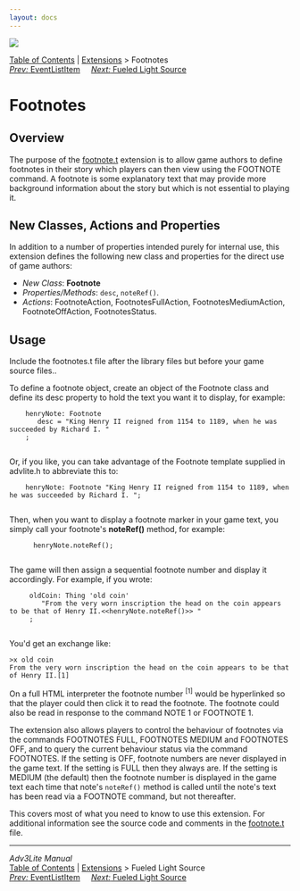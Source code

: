 ```yaml
---
layout: docs
---
```



<img src="../../docs/manual/topbar.jpg" data-border="0" />





<a href="../../docs/manual/toc.html" class="nav">Table of Contents</a> \|
<a href="../../docs/manual/extensions.html" class="nav">Extensions</a> \>
Footnotes  
<span class="navnp"><a href="eventlistitem.html" class="nav"><em>Prev:</em>
EventListItem</a>    
<a href="fueled.html" class="nav"><em>Next:</em> Fueled Light Source</a>
    </span>





# Footnotes

## Overview

The purpose of the [footnote.t](../footnote.t) extension is to allow
game authors to define footnotes in their story which players can then
view using the FOOTNOTE command. A footnote is some explanatory text
that may provide more background information about the story but which
is not essential to playing it.

  
<span id="classes"></span>

## New Classes, Actions and Properties

In addition to a number of properties intended purely for internal use,
this extension defines the following new class and properties for the
direct use of game authors:

- *New Class*: **Footnote**
- *Properties/Methods*: `desc`,
  `noteRef()`.
- *Actions*: FootnoteAction, FootnotesFullAction, FootnotesMediumAction,
  FootnoteOffAction, FootnotesStatus.

  
<span id="usage"></span>

## Usage

Include the footnotes.t file after the library files but before your
game source files..

To define a footnote object, create an object of the Footnote class and
define its desc property to hold the text you want it to display, for
example:

```
    henryNote: Footnote
       desc = "King Henry II reigned from 1154 to 1189, when he was succeeded by Richard I. "
    ; 
     
```

Or, if you like, you can take advantage of the Footnote template
supplied in advlite.h to abbreviate this to:

```
    henryNote: Footnote "King Henry II reigned from 1154 to 1189, when he was succeeded by Richard I. "; 
     
```

Then, when you want to display a footnote marker in your game text, you
simply call your footnote's **noteRef()** method, for example:

```
      henryNote.noteRef(); 
     
```

The game will then assign a sequential footnote number and display it
accordingly. For example, if you wrote:

```
     oldCoin: Thing 'old coin'
        "From the very worn inscription the head on the coin appears to be that of Henry II.<<henryNote.noteRef()>> "
     ; 
     
```

You'd get an exchange like:

    >x old coin
    From the very worn inscription the head on the coin appears to be that of Henry II.[1]

On a full HTML interpreter the footnote number <sup>\[1\]</sup> would be
hyperlinked so that the player could then click it to read the footnote.
The footnote could also be read in response to the command NOTE 1 or
FOOTNOTE 1.

The extension also allows players to control the behaviour of footnotes
via the commands FOOTNOTES FULL, FOOTNOTES MEDIUM and FOOTNOTES OFF, and
to query the current behaviour status via the command FOOTNOTES. If the
setting is OFF, footnote numbers are never displayed in the game text.
If the setting is FULL then they always are. If the setting is MEDIUM
(the default) then the footnote number is displayed in the game text
each time that note's `noteRef()` method is
called until the note's text has been read via a FOOTNOTE command, but
not thereafter.

This covers most of what you need to know to use this extension. For
additional information see the source code and comments in the
[footnote.t](../footnote.t) file.



------------------------------------------------------------------------



*Adv3Lite Manual*  
<a href="../../docs/manual/toc.html" class="nav">Table of Contents</a> \|
<a href="../../docs/manual/extensions.html" class="nav">Extensions</a> \>
Fueled Light Source  
<span class="navnp"><a href="eventlistitem.html" class="nav"><em>Prev:</em>
EventListItem</a>    
<a href="fueled.html" class="nav"><em>Next:</em> Fueled Light Source</a>
    </span>


